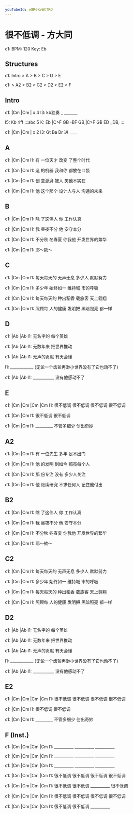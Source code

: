 ```yaml
---
youTubeId: e8R6KvWCTRQ
---
```


# 很不低调 - 方大同

c1: BPM: 120 Key: Eb

## Structures

c1: Intro > A > B > C > D > E

c1: > A2 > B2 > C2 > D2 > E2 > F

## Intro

c1: |Cm      |Cm     | x 4
l3:  kb独奏 _ _______

l5: Kb riff
:::abcl5
K: Eb
|C>F GB -BF GB,|C>F GB ED _DB,
:::

c1: |Cm      |Cm     | x 2
l3:  Gt Ba Dr 进 ____

## A

c1:   |Cm           |Cm
l1: 有 一位天才 改变 了整个时代

c1:   |Cm           |Cm
l1: 造 的机器 我和你 都放在口袋

c1:   |Cm         |Cm
l1: 创 意澎湃 被人 笑他不实在

c1:   |Cm                 |Cm
l1: 他 这个那个 设计人与人 沟通的未来

## B

c1:   |Cm         |Cm
l1: 除 了这伟人 你 工作认真

c1:   |Cm         |Cm
l1: 我 昼夜不分 他 安守本分

c1:       |Cm           |Cm
l1: 不分秋 冬春夏 你我他 开发世界的繁华

c1: |Cm           |Cm
l1:      耶～欸～


## C

c1:           |Cm             |Cm
l1: 每天每天的 无声无息 多少人 默默努力

c1:       |Cm             |Cm
l1: 多少年 始终如一 维持城 市的呼吸

c1:           |Cm             |Cm
l1: 每天每天的 种出稻香 载旅客 天上翱翔

c1:       |Cm             |Cm
l1: 照顾每 人的健康 发明把 黑暗照亮 都一样

## D

c1: |Ab        |Ab
l1:    无名字的 每个英雄

c1: |Ab        |Ab
l1:    无数年来 把世界推动

c1: |Ab          |Ab
l1:    无声的贡献  有天会懂

l1:  ____________ (无论一个齿轮再渺小世界没有了它也动不了)

c1: |Ab         |Ab
l1:  ___________  没有他感动不了

## E

c1: |Cm        |Cm        |Cm        |Cm
l1:    很不低调   很不低调   很不低调   很不低调

c1: |Cm        |Cm
l1:    很不低调   很不低调

c1: |Cm        |Cm
l1:  _________    不管多细少 创出奇妙

## A2

c1:   |Cm           |Cm
l1: 有 一位先生 多年 足不出门

c1:   |Cm           |Cm
l1: 他 的发明 到如今 照亮每个人

c1:   |Cm         |Cm
l1: 那 份专注 没有 多少人关注

c1:   |Cm                 |Cm
l1: 他 继续研究 不求任何人 记住他付出

## B2

c1:   |Cm         |Cm
l1: 除 了这伟人 你 工作认真

c1:   |Cm         |Cm
l1: 我 昼夜不分 他 安守本分

c1:       |Cm           |Cm
l1: 不分秋 冬春夏 你我他 开发世界的繁华

c1: |Cm           |Cm
l1:      耶～欸～

## C2

c1:           |Cm             |Cm
l1: 每天每天的 无声无息 多少人 默默努力

c1:       |Cm             |Cm
l1: 多少年 始终如一 维持城 市的呼吸

c1:           |Cm             |Cm
l1: 每天每天的 种出稻香 载旅客 天上翱翔

c1:       |Cm             |Cm
l1: 照顾每 人的健康 发明把 黑暗照亮 都一样

## D2

c1: |Ab        |Ab
l1:    无名字的 每个英雄

c1: |Ab        |Ab
l1:    无数年来 把世界推动

c1: |Ab          |Ab
l1:    无声的贡献  有天会懂

l1:  ____________ (无论一个齿轮再渺小世界没有了它也动不了)

c1: |Ab         |Ab
l1:  ___________  没有他感动不了

## E2

c1: |Cm        |Cm        |Cm        |Cm
l1:    很不低调   很不低调   很不低调   很不低调

c1: |Cm        |Cm
l1:    很不低调   很不低调

c1: |Cm        |Cm
l1:  _________    不管多细少 创出奇妙

## F (Inst.)

c1: |Cm        |Cm        |Cm        |Cm
l1:  __________ __________ __________

c1: |Cm        |Cm        |Cm        |Cm
l1:  __________ __________ __________

c1: |Cm        |Cm        |Cm        |Cm
l1:  __________ __________ __________

c1: |Cm        |Cm        |Cm        |Cm
l1:    很不低调   很不低调   很不低调   很不低调

c1: |Cm        |Cm        |Cm        |Cm
l1:    很不低调   很不低调 __________    很不低调

c1: |Cm        |Cm        |Cm        |Cm
l1:    很不低调   很不低调   很不低调   很不低调

c1: |Cm        |Cm        |Cm        |Cm
l1:    很不低调   很不低调 __________

